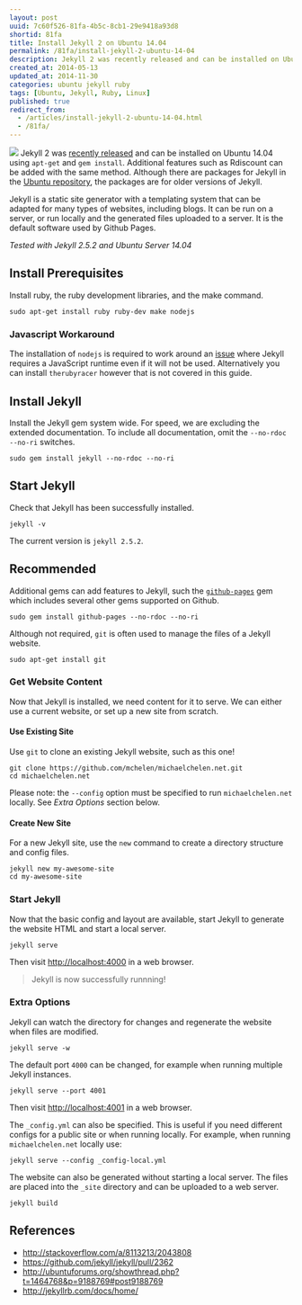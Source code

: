 ```yaml
---
layout: post
uuid: 7c60f526-81fa-4b5c-8cb1-29e9418a93d8
shortid: 81fa
title: Install Jekyll 2 on Ubuntu 14.04
permalink: /81fa/install-jekyll-2-ubuntu-14-04
description: Jekyll 2 was recently released and can be installed on Ubuntu 14.04 using apt-get and gem install.
created_at: 2014-05-13
updated_at: 2014-11-30
categories: ubuntu jekyll ruby
tags: [Ubuntu, Jekyll, Ruby, Linux]
published: true
redirect_from:
  - /articles/install-jekyll-2-ubuntu-14-04.html
  - /81fa/
---
```

![](http://jekyllrb.com/img/logo-2x.png)
Jekyll 2 was [recently released][jekyll2] and can be installed on Ubuntu 14.04 using `apt-get` and `gem install`. Additional features such as Rdiscount can be added with the same method. Although there are packages for Jekyll in the [Ubuntu repository][ubunturepo], the packages are for older versions of Jekyll.

Jekyll is a static site generator with a templating system that can be adapted for many types of websites, including blogs. It can be run on a server, or run locally and the generated files uploaded to a server. It is the default software used by Github Pages.

*Tested with Jekyll 2.5.2 and Ubuntu Server 14.04*

[jekyll2]:http://jekyllrb.com/news/2014/05/06/jekyll-turns-2-0-0/
[ubunturepo]:http://packages.ubuntu.com/search?keywords=jekyll&searchon=names&suite=all&section=all

<!--more--> 

## Install Prerequisites ##

Install ruby, the ruby development libraries, and the make command.

    sudo apt-get install ruby ruby-dev make nodejs

### Javascript Workaround ###
The installation of `nodejs` is required to work around an [issue][issue] where Jekyll requires a JavaScript runtime even if it will not be used. Alternatively you can install `therubyracer` however that is not covered in this guide.

[issue]:https://github.com/jekyll/jekyll/issues/2327

## Install Jekyll ##
Install the Jekyll gem system wide. For speed, we are excluding the extended documentation. To include all documentation, omit the `--no-rdoc --no-ri` switches.

    sudo gem install jekyll --no-rdoc --no-ri

## Start Jekyll ##

Check that Jekyll has been successfully installed.

    jekyll -v

The current version is `jekyll 2.5.2`.

## Recommended ##
Additional gems can add features to Jekyll, such the [`github-pages`][gh-pages] gem which includes several other gems supported on Github.

    sudo gem install github-pages --no-rdoc --no-ri
   
[gh-pages]: https://github.com/github/pages-gem
    
Although not required, `git` is often used to manage the files of a Jekyll website.

    sudo apt-get install git

### Get Website Content ###
Now that Jekyll is installed, we need content for it to serve. We can either use a current website, or set up a new site from scratch.

#### Use Existing Site ####
Use `git` to clone an existing Jekyll website, such as this one!

    git clone https://github.com/mchelen/michaelchelen.net.git
    cd michaelchelen.net
    
Please note: the `--config` option must be specified to run `michaelchelen.net` locally. See *Extra Options* section below.

#### Create New Site ####
For a new Jekyll site, use the `new` command to create a directory structure and config files.

    jekyll new my-awesome-site
    cd my-awesome-site 

### Start Jekyll ###
Now that the basic config and layout are available, start Jekyll to generate the website HTML and start a local server.

    jekyll serve

Then visit <http://localhost:4000> in a web browser.

> Jekyll is now successfully runnning!


### Extra Options ###
Jekyll can watch the directory for changes and regenerate the website when files are modified.

    jekyll serve -w
    
The default port `4000` can be changed, for example when running multiple Jekyll instances.

    jekyll serve --port 4001
    
Then visit <http://localhost:4001> in a web browser.

The `_config.yml` can also be specified. This is useful if you need different configs for a public site or when running locally. For example, when running `michaelchelen.net` locally use:

    jekyll serve --config _config-local.yml


The website can also be generated without starting a local server. The files are placed into the `_site` directory and can be uploaded to a web server.

    jekyll build



References
----
* <http://stackoverflow.com/a/8113213/2043808>
* <https://github.com/jekyll/jekyll/pull/2362>
* <http://ubuntuforums.org/showthread.php?t=1464768&p=9188769#post9188769>
* <http://jekyllrb.com/docs/home/>
